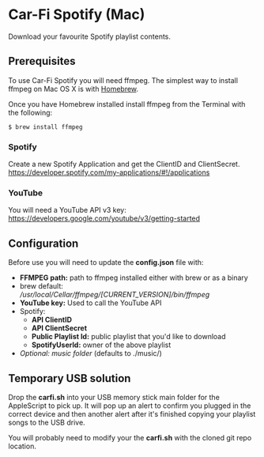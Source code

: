 # Car-Fi Spotify (Mac)

Download your favourite Spotify playlist contents.


## Prerequisites

To use Car-Fi Spotify you will need ffmpeg.
The simplest way to install ffmpeg on Mac OS X is with [Homebrew](http://mxcl.github.com/homebrew/).

Once you have Homebrew installed install ffmpeg from the Terminal with the following:
```
$ brew install ffmpeg
```

### Spotify

Create a new Spotify Application and get the ClientID and ClientSecret.    
https://developer.spotify.com/my-applications/#!/applications    

### YouTube
You will need a YouTube API v3 key:
https://developers.google.com/youtube/v3/getting-started


## Configuration

Before use you will need to update the **config.json** file with:    

 * **FFMPEG path:** path to ffmpeg installed either with brew or as a binary
  * brew default:    
  */usr/local/Cellar/ffmpeg/[CURRENT_VERSION]/bin/ffmpeg*
 * **YouTube key:** Used to call the YouTube API
 * Spotify:
    * **API ClientID**
    * **API ClientSecret**
    * **Public Playlist Id:** public playlist that you'd like to download
    * **SpotifyUserId:** owner of the above playlist    
 * *Optional: music folder* (defaults to ./music/)

## Temporary USB solution
Drop the **carfi.sh** into your USB memory stick main folder for the AppleScript to pick up. It will pop up an alert to confirm you plugged in the correct device and then another alert after it's finished copying your playlist songs to the USB drive.

You will probably need to modify your the **carfi.sh** with the cloned git repo location.
